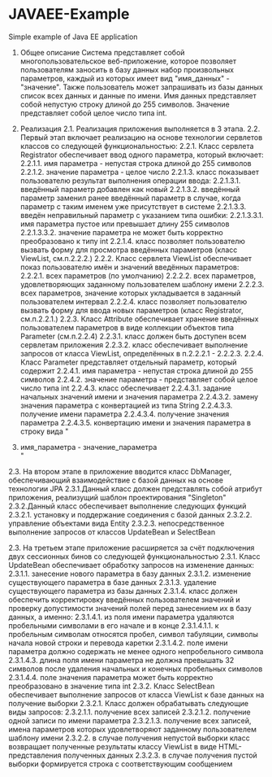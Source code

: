 # JAVAEE-Example
Simple example of Java EE application
1. Общее описание
Система представляет собой многопользовательское веб-приложение, которое позволяет пользователям заносить в базу данных набор произвольных параметров, каждый из которых имеет вид "имя_данных" - "значение". Также пользователь может запрашивать из базы данных список всех данных и данные по имени. Имя данных представляет собой непустую строку длиной до 255 символов. Значение представляет собой целое число типа int.

2. Реализация
2.1. Реализация приложения выполняется в 3 этапа.
2.2. Первый этап включает реализацию на основе технологии сервлетов классов со следующей функциональностью:
2.2.1. Класс сервлета Registrator обеспечивает ввод одного параметра, который включает:
2.2.1.1. имя параметра - непустая строка длиной до 255 символов
2.2.1.2. значение параметра - целое число
2.2.1.3. класс показывает пользователю результат выполнения операции ввода:
2.2.1.3.1. введённый параметр добавлен как новый
2.2.1.3.2. введённый параметр заменил ранее введённый параметр в случае, когда параметр с таким именем уже присутствует в системе
2.2.1.3.3. введён неправильный параметр с указанием типа ошибки:
2.2.1.3.3.1. имя параметра пустое или превышает длину 255 символов
2.2.1.3.3.2. значение параметра не может быть корректно преобразовано к типу int
2.2.1.4. класс позволяет пользователю вызвать форму для просмотра введённых параметров (класс ViewList, см.п.2.2.2.)
2.2.2. Класс сервлета ViewList обеспечивает показ пользователю имён и значений введённых параметров:
2.2.2.1. всех параметров (по умолчанию) 
2.2.2.2. всех параметров, удовлетворяющих заданному пользователем шаблону имени
2.2.2.3. всех параметров, значение которых укладывается в заданный пользователем интервал
2.2.2.4. класс позволяет пользователю вызвать форму для ввода новых параметров (класс Registrator, см.п.2.2.1.)
2.2.3. Класс Attribute обеспечивает хранение введённых пользователем параметров в виде коллекции объектов типа Parameter (см.п.2.2.4)
2.2.3.1. класс должен быть доступен всем сервлетам приложения
2.2.3.2. класс обеспечивает выполнение запросов от класса ViewList, определённых в п.2.2.2.1 - 2.2.2.3. 
2.2.4. Класс Parameter представляет отдельный параметр, который содержит
2.2.4.1. имя параметра - непустая строка длиной до 255 символов
2.2.4.2. значение параметра - представляет собой целое число типа int
2.2.4.3. класс обеспечивает
2.2.4.3.1. задание начальных значений имени и значения параметра
2.2.4.3.2. замену значения параметра с конвертацией из типа String
2.2.4.3.3. получение имени параметра
2.2.4.3.4. получение значения параметра
2.2.4.3.5. конвертацию имени и значения параметра в строку вида "<li>имя_параметра - значение_параметра</li>"

2.3. На  втором этапе в приложение вводится класс DbManager, обеспечивающий взаимодействие с базой данных на основе технологии JPA
2.3.1.Данный класс должен представлять собой атрибут приложения, реализущий шаблон проектирования "Singleton"
2.3.2.Данный класс обеспечивает выполнение следующих функций
2.3.2.1. установку и поддержание соединения с базой данных
2.3.2.2. управление объектами вида Entity
2.3.2.3. непосредственное выполнение запросов от классов UpdateBean и SelectBean

2.3. На третьем этапе приложение расширяется за счёт подключения двух сессионных бинов со следующей функциональностью
2.3.1. Класс UpdateBean обеспечивает обработку запросов на изменение данных:
2.3.1.1. занесение нового параметра в базу данных
2.3.1.2. изменение существующего параметра в базе данных
2.3.1.3. удаление существующего параметра из базы данных
2.3.1.4. класс должен обеспечить корректировку введённых пользователем значений и проверку допустимости значений полей перед занесением их в базу данных, а именно:
2.3.1.4.1. из поля имени параметра удаляются пробельными символами в его начале и в конце
2.3.1.4.1.1. к пробельным символам относятся пробел, символ табуляции, символы начала новой строки и перевода каретки
2.3.1.4.2. поле имени параметра должно содержать не менее одного непробельного символа
2.3.1.4.3. длина поля имени параметра не должна превышать 32 символов после удаления начальных и конечных пробельных символов 
2.3.1.4.4. поле значения параметра может быть корректно преобразовано в значение типа int 
2.3.2. Класс SelectBean обеспечивает выполнение запросов от класса ViewList к базе данных на получение выборки
2.3.2.1. Класс должен обрабатывать следующие виды запросов:
2.3.2.1.1. получение всех записей
2.3.2.1.2. получение одной записи по имени параметра
2.3.2.1.3. получение всех записей, имена параметров которых удовлетворяют заданному пользователем шаблону имени
2.3.2.2. в случае получения непустой выборки класс возвращает полученные результаты классу ViewList в виде HTML-представления полученных данных
2.3.2.3. в случае получения пустой выборки формируется строка с соответствующим сообщением
